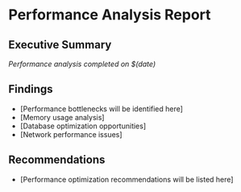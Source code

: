 # Performance Analysis Report

## Executive Summary
*Performance analysis completed on $(date)*

## Findings
- [Performance bottlenecks will be identified here]
- [Memory usage analysis]
- [Database optimization opportunities]
- [Network performance issues]

## Recommendations
- [Performance optimization recommendations will be listed here]
